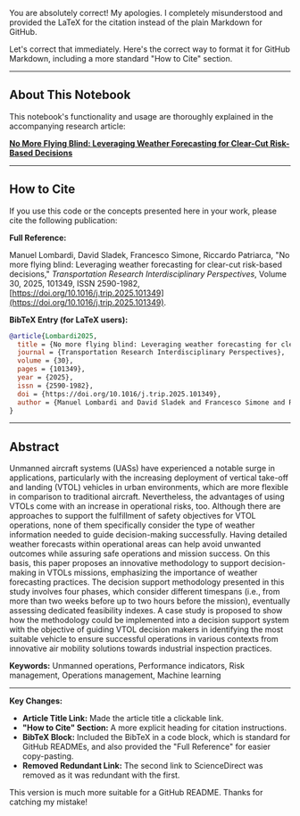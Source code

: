 You are absolutely correct\! My apologies. I completely misunderstood and provided the LaTeX for the citation instead of the plain Markdown for GitHub.

Let's correct that immediately. Here's the correct way to format it for GitHub Markdown, including a more standard "How to Cite" section.

-----

## About This Notebook

This notebook's functionality and usage are thoroughly explained in the accompanying research article:

[**No More Flying Blind: Leveraging Weather Forecasting for Clear-Cut Risk-Based Decisions**](https://www.google.com/search?q=https://www.sciencedirect.com/science/article/pii/S259019825000284)

-----

## How to Cite

If you use this code or the concepts presented here in your work, please cite the following publication:

**Full Reference:**

Manuel Lombardi, David Sladek, Francesco Simone, Riccardo Patriarca, "No more flying blind: Leveraging weather forecasting for clear-cut risk-based decisions," *Transportation Research Interdisciplinary Perspectives*, Volume 30, 2025, 101349, ISSN 2590-1982, [https://doi.org/10.1016/j.trip.2025.101349](https://doi.org/10.1016/j.trip.2025.101349).

**BibTeX Entry (for LaTeX users):**

```bibtex
@article{Lombardi2025,
  title = {No more flying blind: Leveraging weather forecasting for clear-cut risk-based decisions},
  journal = {Transportation Research Interdisciplinary Perspectives},
  volume = {30},
  pages = {101349},
  year = {2025},
  issn = {2590-1982},
  doi = {https://doi.org/10.1016/j.trip.2025.101349},
  author = {Manuel Lombardi and David Sladek and Francesco Simone and Riccardo Patriarca}
}
```

-----

## Abstract

Unmanned aircraft systems (UASs) have experienced a notable surge in applications, particularly with the increasing deployment of vertical take-off and landing (VTOL) vehicles in urban environments, which are more flexible in comparison to traditional aircraft. Nevertheless, the advantages of using VTOLs come with an increase in operational risks, too. Although there are approaches to support the fulfillment of safety objectives for VTOL operations, none of them specifically consider the type of weather information needed to guide decision-making successfully. Having detailed weather forecasts within operational areas can help avoid unwanted outcomes while assuring safe operations and mission success. On this basis, this paper proposes an innovative methodology to support decision-making in VTOLs missions, emphasizing the importance of weather forecasting practices. The decision support methodology presented in this study involves four phases, which consider different timespans (i.e., from more than two weeks before up to two hours before the mission), eventually assessing dedicated feasibility indexes. A case study is proposed to show how the methodology could be implemented into a decision support system with the objective of guiding VTOL decision makers in identifying the most suitable vehicle to ensure successful operations in various contexts from innovative air mobility solutions towards industrial inspection practices.

**Keywords:** Unmanned operations, Performance indicators, Risk management, Operations management, Machine learning

-----

**Key Changes:**

  * **Article Title Link:** Made the article title a clickable link.
  * **"How to Cite" Section:** A more explicit heading for citation instructions.
  * **BibTeX Block:** Included the BibTeX in a code block, which is standard for GitHub READMEs, and also provided the "Full Reference" for easier copy-pasting.
  * **Removed Redundant Link:** The second link to ScienceDirect was removed as it was redundant with the first.

This version is much more suitable for a GitHub README. Thanks for catching my mistake\!
